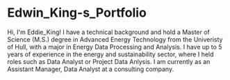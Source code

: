 # Edwin_King-s_Portfolio
Hi, I'm Eddie_King! I have a technical background and hold a Master of Science (M.S.) degree in Advanced Energy Technology from the Univeristy of Hull, with a major in Energy Data Processing and Analysis. I have up to 5 years of experience in the energy and sustainability sector, where I held roles such as Data Analyst or Project Data Anlysis. I am currently as an Assistant Manager, Data Analyst at a consulting company. 
